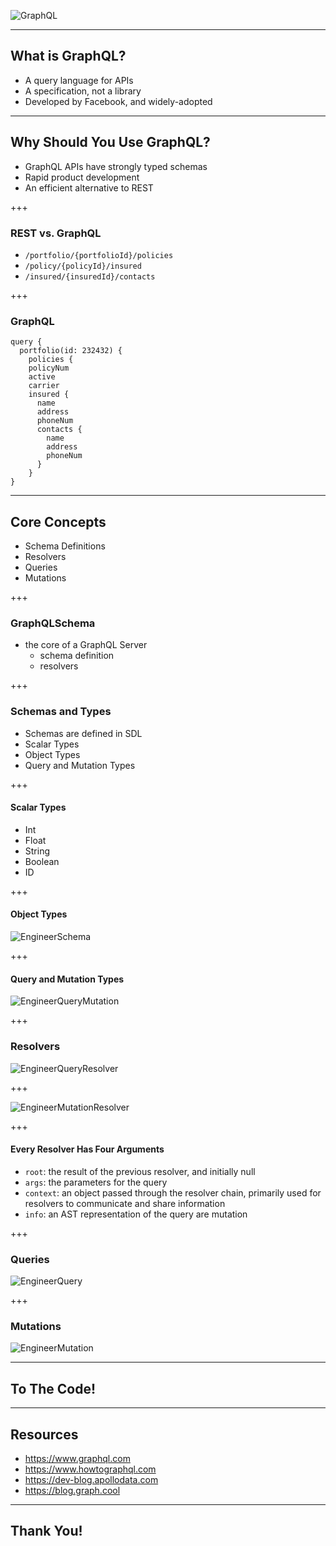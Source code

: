 ![GraphQL](/images/graphql-logo.jpg)

---
## What is GraphQL?
 - A query language for APIs
 - A specification, not a library
 - Developed by Facebook, and widely-adopted

---

## Why Should You Use GraphQL?
 - GraphQL APIs have strongly typed schemas
 - Rapid product development
 - An efficient alternative to REST
    
+++

### REST vs. GraphQL

 - `/portfolio/{portfolioId}/policies`
 - `/policy/{policyId}/insured`
 - `/insured/{insuredId}/contacts`

+++

### GraphQL
```
query {
  portfolio(id: 232432) {
    policies {
    policyNum
    active
    carrier
    insured {
      name
      address
      phoneNum
      contacts {
        name
        address
        phoneNum
      }
    }
}
```
---

## Core Concepts
 - Schema Definitions
 - Resolvers
 - Queries
 - Mutations

+++

### GraphQLSchema
- the core of a GraphQL Server
    - schema definition
    - resolvers

+++

### Schemas and Types
- Schemas are defined in SDL
- Scalar Types
- Object Types
- Query and Mutation Types 

+++

#### Scalar Types
 - Int
 - Float
 - String
 - Boolean
 - ID

+++

#### Object Types
![EngineerSchema](/images/engineer-schema.png)

+++

#### Query and Mutation Types
![EngineerQueryMutation](/images/engineer-query-mutation.png)

+++

### Resolvers
![EngineerQueryResolver](/images/engineer-query-resolver.png)

+++

![EngineerMutationResolver](/images/engineer-mutation-resolver.png)

+++

#### Every Resolver Has Four Arguments
 - `root`: the result of the previous resolver, and initially null 
 - `args`: the parameters for the query
 - `context`: an object passed through the resolver chain, primarily used for resolvers to communicate and share information
 - `info`: an AST representation of the query are mutation

+++

### Queries
![EngineerQuery](/images/engineer-query.png)

+++

### Mutations
![EngineerMutation](/images/engineer-mutation.png)

---

## To The Code!

---

## Resources
- <https://www.graphql.com>
- <https://www.howtographql.com>
- <https://dev-blog.apollodata.com>
- <https://blog.graph.cool>

---

## Thank You!